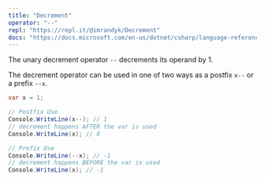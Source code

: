 ```yaml
---
title: "Decrement"
operator: "--"
repl: "https://repl.it/@imrandyk/Decrement"
docs: "https://docs.microsoft.com/en-us/dotnet/csharp/language-reference/operators/arithmetic-operators#decrement-operator---"
---
```


The unary decrement operator `--` decrements its operand by 1.

The decrement operator can be used in one of two ways as a postfix `x--` or a prefix `--x`.

```cs
var x = 1;

// Postfix Use
Console.WriteLine(x--); // 1
// decrement happens AFTER the var is used
Console.WriteLine(x); // 0

// Prefix Use
Console.WriteLine(--x); // -1
// decrement happens BEFORE the var is used
Console.WriteLine(x); // -1
```
